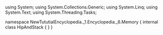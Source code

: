 ﻿using System;
using System.Collections.Generic;
using System.Linq;
using System.Text;
using System.Threading.Tasks;

namespace NewTututialEncyclopedia._1.Encyclopedia._6.Memory
{
    internal class HipAndStack
    {
    }
}
